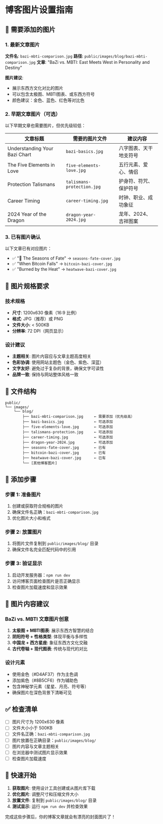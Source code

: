 # 博客图片设置指南

## 📸 需要添加的图片

### 1. 最新文章图片
**文件名**: `bazi-mbti-comparison.jpg`
**路径**: `public/images/blog/bazi-mbti-comparison.jpg`
**文章**: "BaZi vs. MBTI: East Meets West in Personality and Destiny"

**图片建议**:
- 展示东西方文化对比的图片
- 可以包含太极图、MBTI图表、或东西方符号
- 颜色建议：金色、蓝色、红色等对比色

### 2. 早期文章图片（可选）
以下早期文章也需要图片，但优先级较低：

| 文章标题 | 需要的图片文件 | 建议内容 |
|---------|---------------|----------|
| Understanding Your Bazi Chart | `bazi-basics.jpg` | 八字图表、天干地支符号 |
| The Five Elements in Love | `five-elements-love.jpg` | 五行元素、爱心、情侣 |
| Protection Talismans | `talismans-protection.jpg` | 护身符、符咒、保护符号 |
| Career Timing | `career-timing.jpg` | 时钟、职业、成功象征 |
| 2024 Year of the Dragon | `dragon-year-2024.jpg` | 龙年、2024、吉祥图案 |

### 3. 已有图片确认
以下文章已有对应图片：
- ✅ "🌿 The Seasons of Fate" → `seasons-fate-cover.jpg`
- ✅ "When Bitcoin Falls" → `bitcoin-bazi-cover.jpg`
- ✅ "Burned by the Heat" → `heatwave-bazi-cover.jpg`

## 🎨 图片规格要求

### 技术规格
- **尺寸**: 1200x630 像素（16:9 比例）
- **格式**: JPG（推荐）或 PNG
- **文件大小**: < 500KB
- **分辨率**: 72 DPI（网页显示）

### 设计建议
- **主题相关**: 图片内容应与文章主题高度相关
- **色彩协调**: 使用网站主题色（金色、紫色、深蓝）
- **文字友好**: 避免过于复杂的背景，确保文字可读性
- **品牌一致**: 保持与网站整体风格一致

## 📁 文件结构

```
public/
└── images/
    └── blog/
        ├── bazi-mbti-comparison.jpg     ← 需要添加（优先级高）
        ├── bazi-basics.jpg              ← 可选添加
        ├── five-elements-love.jpg       ← 可选添加
        ├── talismans-protection.jpg     ← 可选添加
        ├── career-timing.jpg            ← 可选添加
        ├── dragon-year-2024.jpg         ← 可选添加
        ├── seasons-fate-cover.jpg       ← 已有
        ├── bitcoin-bazi-cover.jpg       ← 已有
        ├── heatwave-bazi-cover.jpg      ← 已有
        └── [其他博客图片]
```

## 🔧 添加步骤

### 步骤 1: 准备图片
1. 创建或获取符合规格的图片
2. 确保文件名正确：`bazi-mbti-comparison.jpg`
3. 优化图片大小和格式

### 步骤 2: 放置图片
1. 将图片文件复制到 `public/images/blog/` 目录
2. 确保文件名完全匹配代码中的引用

### 步骤 3: 验证显示
1. 启动开发服务器：`npm run dev`
2. 访问博客页面检查图片是否正确显示
3. 检查图片加载速度和显示效果

## 🎯 图片内容建议

### BaZi vs. MBTI 文章图片创意
1. **太极图 + MBTI图表**: 展示东西方智慧的结合
2. **阴阳符号 + 性格类型**: 体现平衡与多样性
3. **中国龙 + 西方星座**: 象征东西方文化交融
4. **古代卷轴 + 现代图表**: 传统与现代的对比

### 设计元素
- 使用金色（#D4AF37）作为主色调
- 添加紫色（#8B5CF6）作为辅助色
- 包含神秘学元素（星星、月亮、符号等）
- 确保图片在深色背景下清晰可见

## ✅ 检查清单

- [ ] 图片尺寸为 1200x630 像素
- [ ] 文件大小小于 500KB
- [ ] 文件名正确：`bazi-mbti-comparison.jpg`
- [ ] 图片放置在正确目录：`public/images/blog/`
- [ ] 图片内容与文章主题相关
- [ ] 在浏览器中测试图片显示效果
- [ ] 检查图片加载速度

## 🚀 快速开始

1. **获取图片**: 使用设计工具创建或从图片库下载
2. **优化图片**: 调整尺寸和压缩文件大小
3. **放置文件**: 复制到 `public/images/blog/` 目录
4. **测试显示**: 运行 `npm run dev` 并检查效果

完成这些步骤后，你的博客文章就会有漂亮的封面图片了！ 